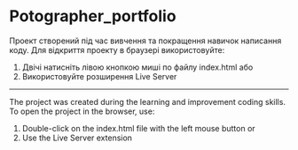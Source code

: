# Potographer_portfolio

Проект створений під час вивчення та покращення навичок написання коду. Для відкриття проекту в браузері використовуйте:

1) Двічі натисніть лівою кнопкою миші по файлу index.html
    або
2) Використовуйте розширення Live Server

--------------------------------------------------------------------------------------------------------------------------

The project was created during the learning and improvement coding skills. To open the project in the browser, use:

1) Double-click on the index.html file with the left mouse button
    or
2) Use the Live Server extension

